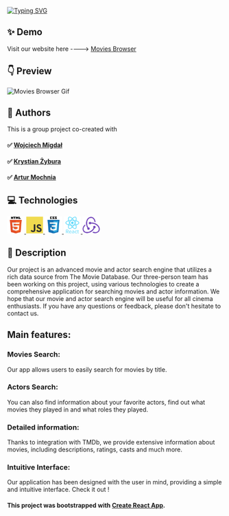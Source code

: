 [![Typing SVG](https://readme-typing-svg.demolab.com?font=Fira+Code&size=28&pause=1000&color=B000FF&center=true&vCenter=true&width=650&lines=Welcome+on+our+Movies+Browser+Project)](https://git.io/typing-svg)

## ✨ Demo

Visit our website here ----> [Movies Browser](https://woytekmig.github.io/movies-browser)

## 👇 Preview

![Movies Browser Gif](public/movies-browser-demo.gif)

## 🤝 Authors

This is a group project co-created with

  <h4>✅ <a href="https://github.com/WoytekMig">Wojciech Migdał</a></h4>
  <h4>✅ <a href="https://github.com/KrystianZybura">Krystian Żybura</a></h4>
  <h4>✅ <a href="https://github.com/Arcziwald">Artur Mochnia</a></h4>

## 💻 Technologies

<p align="left"> <a href="https://www.w3.org/html/" target="_blank" rel="noreferrer"> <img src="https://raw.githubusercontent.com/devicons/devicon/master/icons/html5/html5-original-wordmark.svg" alt="html5" width="40" height="40"/> </a> <a href="https://developer.mozilla.org/en-US/docs/Web/JavaScript" target="_blank" rel="noreferrer"> <img src="https://raw.githubusercontent.com/devicons/devicon/master/icons/javascript/javascript-original.svg" alt="javascript" width="40" height="40"/> <a href="https://www.w3schools.com/css/" target="_blank" rel="noreferrer"> <img src="https://raw.githubusercontent.com/devicons/devicon/master/icons/css3/css3-original-wordmark.svg" alt="css3" width="40" height="40"/> </a> </a><a href="https://reactjs.org/" target="_blank" rel="noreferrer"> <img src="https://raw.githubusercontent.com/devicons/devicon/master/icons/react/react-original-wordmark.svg" alt="react" width="40" height="40"/> </a> <a href="https://redux.js.org" target="_blank" rel="noreferrer"> <img src="https://raw.githubusercontent.com/devicons/devicon/master/icons/redux/redux-original.svg" alt="redux" width="40" height="40"/> </a>

## 📓 Description

Our project is an advanced movie and actor search engine that utilizes a rich data source from The Movie Database. Our three-person team has been working on this project, using various technologies to create a comprehensive application for searching movies and actor information. We hope that our movie and actor search engine will be useful for all cinema enthusiasts. If you have any questions or feedback, please don't hesitate to contact us.

## Main features:

### Movies Search:

Our app allows users to easily search for movies by title.

### Actors Search:

You can also find information about your favorite actors, find out what movies they played in and what roles they played.

### Detailed information:

Thanks to integration with TMDb, we provide extensive information about movies, including descriptions, ratings, casts and much more.

### Intuitive Interface:

Our application has been designed with the user in mind, providing a simple and intuitive interface. Check it out !

#### This project was bootstrapped with [Create React App](https://github.com/facebook/create-react-app).

